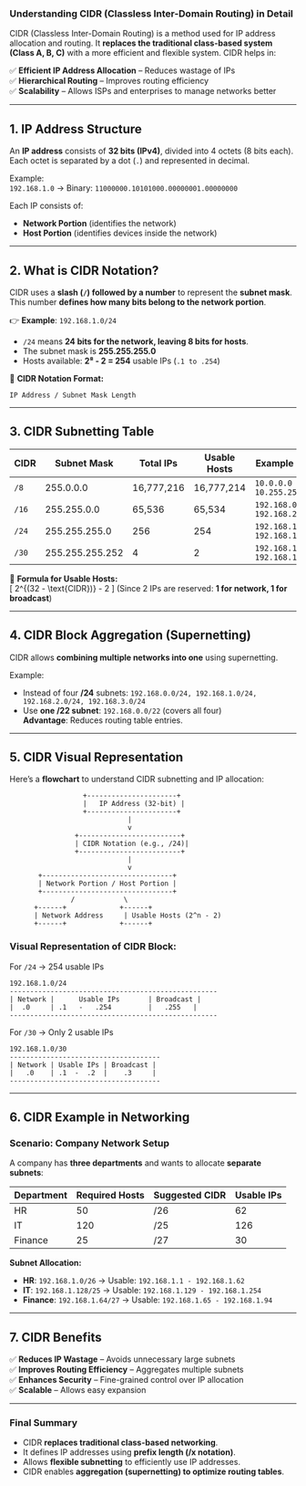 ### **Understanding CIDR (Classless Inter-Domain Routing) in Detail**  

CIDR (Classless Inter-Domain Routing) is a method used for IP address allocation and routing. It **replaces the traditional class-based system (Class A, B, C)** with a more efficient and flexible system. CIDR helps in:  

✅ **Efficient IP Address Allocation** – Reduces wastage of IPs  
✅ **Hierarchical Routing** – Improves routing efficiency  
✅ **Scalability** – Allows ISPs and enterprises to manage networks better  

---

## **1. IP Address Structure**
An **IP address** consists of **32 bits (IPv4)**, divided into 4 octets (8 bits each). Each octet is separated by a dot (`.`) and represented in decimal.  

Example:  
`192.168.1.0` → Binary: `11000000.10101000.00000001.00000000`

Each IP consists of:  
- **Network Portion** (identifies the network)
- **Host Portion** (identifies devices inside the network)

---

## **2. What is CIDR Notation?**
CIDR uses a **slash (`/`) followed by a number** to represent the **subnet mask**. This number **defines how many bits belong to the network portion**.  

👉 **Example**: `192.168.1.0/24`  
- `/24` means **24 bits for the network, leaving 8 bits for hosts**.  
- The subnet mask is **255.255.255.0**  
- Hosts available: **2⁸ - 2 = 254** usable IPs (`.1 to .254`)

📌 **CIDR Notation Format:**  
```
IP Address / Subnet Mask Length
```
---

## **3. CIDR Subnetting Table**
| CIDR | Subnet Mask | Total IPs | Usable Hosts | Example Range |
|------|------------|-----------|--------------|--------------|
| `/8`  | 255.0.0.0  | 16,777,216 | 16,777,214 | `10.0.0.0 - 10.255.255.255` |
| `/16` | 255.255.0.0 | 65,536 | 65,534 | `192.168.0.0 - 192.168.255.255` |
| `/24` | 255.255.255.0 | 256 | 254 | `192.168.1.0 - 192.168.1.255` |
| `/30` | 255.255.255.252 | 4 | 2 | `192.168.1.0 - 192.168.1.3` |

📌 **Formula for Usable Hosts:**  
\[
2^{(32 - \text{CIDR})} - 2
\]
(Since 2 IPs are reserved: **1 for network, 1 for broadcast**)

---

## **4. CIDR Block Aggregation (Supernetting)**
CIDR allows **combining multiple networks into one** using supernetting.  

Example:  
- Instead of four **/24** subnets: `192.168.0.0/24, 192.168.1.0/24, 192.168.2.0/24, 192.168.3.0/24`
- Use **one /22 subnet**: `192.168.0.0/22` (covers all four)  
**Advantage**: Reduces routing table entries.

---

## **5. CIDR Visual Representation**
Here’s a **flowchart** to understand CIDR subnetting and IP allocation:

```
                  +----------------------+
                  |   IP Address (32-bit) |
                  +----------------------+
                             |
                             v
                +-------------------------+
                | CIDR Notation (e.g., /24)|
                +-------------------------+
                             |
                             v
       +--------------------------------+
       | Network Portion / Host Portion |
       +--------------------------------+
               /            \
      +------+             +------+
      | Network Address     | Usable Hosts (2^n - 2)
      +------+             +------+
```

### **Visual Representation of CIDR Block:**
For `/24` → 254 usable IPs  

```
192.168.1.0/24
---------------------------------------------------
| Network |      Usable IPs       | Broadcast |
|  .0     | .1   -   .254         |   .255   |
---------------------------------------------------
```

For `/30` → Only 2 usable IPs  

```
192.168.1.0/30
-------------------------------------
| Network | Usable IPs | Broadcast |
|   .0    | .1  -  .2  |    .3     |
-------------------------------------
```

---

## **6. CIDR Example in Networking**
### **Scenario: Company Network Setup**
A company has **three departments** and wants to allocate **separate subnets**:

| Department | Required Hosts | Suggested CIDR | Usable IPs |
|------------|---------------|---------------|-----------|
| HR         | 50            | /26          | 62        |
| IT         | 120           | /25          | 126       |
| Finance    | 25            | /27          | 30        |

**Subnet Allocation:**
- **HR**: `192.168.1.0/26` → Usable: `192.168.1.1 - 192.168.1.62`
- **IT**: `192.168.1.128/25` → Usable: `192.168.1.129 - 192.168.1.254`
- **Finance**: `192.168.1.64/27` → Usable: `192.168.1.65 - 192.168.1.94`

---

## **7. CIDR Benefits**
✅ **Reduces IP Wastage** – Avoids unnecessary large subnets  
✅ **Improves Routing Efficiency** – Aggregates multiple subnets  
✅ **Enhances Security** – Fine-grained control over IP allocation  
✅ **Scalable** – Allows easy expansion  

---

### **Final Summary**
- CIDR **replaces traditional class-based networking**.
- It defines IP addresses using **prefix length (/x notation)**.
- Allows **flexible subnetting** to efficiently use IP addresses.
- CIDR enables **aggregation (supernetting) to optimize routing tables**.


